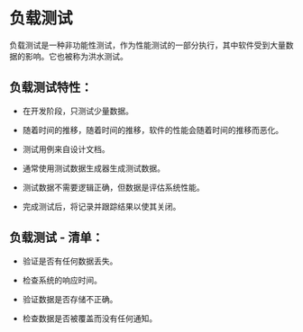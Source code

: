 # 负载测试

负载测试是一种非功能性测试，作为性能测试的一部分执行，其中软件受到大量数据的影响。它也被称为洪水测试。

## 负载测试特性：

* 在开发阶段，只测试少量数据。

* 随着时间的推移，随着时间的推移，软件的性能会随着时间的推移而恶化。

* 测试用例来自设计文档。

* 通常使用测试数据生成器生成测试数据。

* 测试数据不需要逻辑正确，但数据是评估系统性能。

* 完成测试后，将记录并跟踪结果以使其关闭。

## 负载测试 - 清单：

* 验证是否有任何数据丢失。

* 检查系统的响应时间。

* 验证数据是否存储不正确。

* 检查数据是否被覆盖而没有任何通知。
